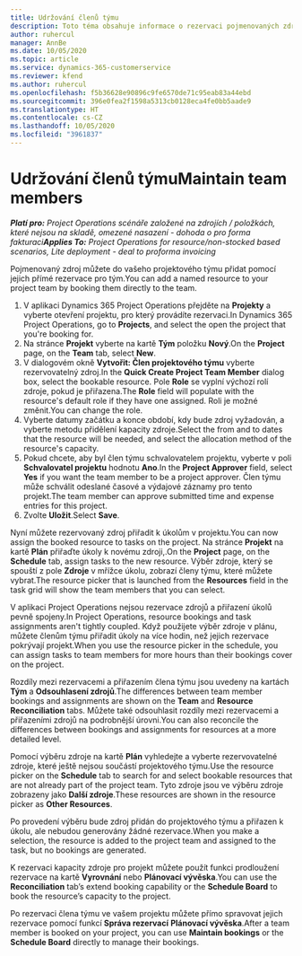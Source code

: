 ```yaml
---
title: Udržování členů týmu
description: Toto téma obsahuje informace o rezervaci pojmenovaných zdrojů pro projektové týmy a jejich přiřazování k úkolům.
author: ruhercul
manager: AnnBe
ms.date: 10/05/2020
ms.topic: article
ms.service: dynamics-365-customerservice
ms.reviewer: kfend
ms.author: ruhercul
ms.openlocfilehash: f5b36628e90896c9fe6570de71c95eab83a44ebd
ms.sourcegitcommit: 396e0fea2f1598a5313cb0128eca4fe0bb5aade9
ms.translationtype: HT
ms.contentlocale: cs-CZ
ms.lasthandoff: 10/05/2020
ms.locfileid: "3961837"
---
```

# <a name="maintain-team-members"></a><span data-ttu-id="be278-103">Udržování členů týmu</span><span class="sxs-lookup"><span data-stu-id="be278-103">Maintain team members</span></span>

<span data-ttu-id="be278-104">_**Platí pro:** Project Operations scénáře založené na zdrojích / položkách, které nejsou na skladě, omezené nasazení - dohoda o pro forma fakturaci_</span><span class="sxs-lookup"><span data-stu-id="be278-104">_**Applies To:** Project Operations for resource/non-stocked based scenarios, Lite deployment - deal to proforma invoicing_</span></span>

<span data-ttu-id="be278-105">Pojmenovaný zdroj můžete do vašeho projektového týmu přidat pomocí jejich přímé rezervace pro tým.</span><span class="sxs-lookup"><span data-stu-id="be278-105">You can add a named resource to your project team by booking them directly to the team.</span></span>

1. <span data-ttu-id="be278-106">V aplikaci Dynamics 365 Project Operations přejděte na **Projekty** a vyberte otevření projektu, pro který provádíte rezervaci.</span><span class="sxs-lookup"><span data-stu-id="be278-106">In Dynamics 365 Project Operations, go to **Projects**, and select the open the project that you're booking for.</span></span>
2. <span data-ttu-id="be278-107">Na stránce **Projekt** vyberte na kartě **Tým** položku **Nový**.</span><span class="sxs-lookup"><span data-stu-id="be278-107">On the **Project** page, on the **Team** tab, select **New**.</span></span> 
3. <span data-ttu-id="be278-108">V dialogovém okně **Vytvořit: Člen projektového týmu** vyberte rezervovatelný zdroj.</span><span class="sxs-lookup"><span data-stu-id="be278-108">In the **Quick Create Project Team Member** dialog box, select the bookable resource.</span></span> <span data-ttu-id="be278-109">Pole **Role** se vyplní výchozí rolí zdroje, pokud je přiřazena.</span><span class="sxs-lookup"><span data-stu-id="be278-109">The **Role** field will populate with the resource's default role if they have one assigned.</span></span> <span data-ttu-id="be278-110">Roli je možné změnit.</span><span class="sxs-lookup"><span data-stu-id="be278-110">You can change the role.</span></span> 
4. <span data-ttu-id="be278-111">Vyberte datumy začátku a konce období, kdy bude zdroj vyžadován, a vyberte metodu přidělení kapacity zdroje.</span><span class="sxs-lookup"><span data-stu-id="be278-111">Select the from and to dates that the resource will be needed, and select the allocation method of the resource's capacity.</span></span> 
5. <span data-ttu-id="be278-112">Pokud chcete, aby byl člen týmu schvalovatelem projektu, vyberte v poli **Schvalovatel projektu** hodnotu **Ano**.</span><span class="sxs-lookup"><span data-stu-id="be278-112">In the **Project Approver** field, select **Yes** if you want the team member to be a project approver.</span></span> <span data-ttu-id="be278-113">Člen týmu může schválit odeslané časové a výdajové záznamy pro tento projekt.</span><span class="sxs-lookup"><span data-stu-id="be278-113">The team member can approve submitted time and expense entries for this project.</span></span> 
6. <span data-ttu-id="be278-114">Zvolte **Uložit**.</span><span class="sxs-lookup"><span data-stu-id="be278-114">Select **Save**.</span></span>

<span data-ttu-id="be278-115">Nyní můžete rezervovaný zdroj přiřadit k úkolům v projektu.</span><span class="sxs-lookup"><span data-stu-id="be278-115">You can now assign the booked resource to tasks on the project.</span></span> <span data-ttu-id="be278-116">Na stránce **Projekt** na kartě **Plán** přiřaďte úkoly k novému zdroji,.</span><span class="sxs-lookup"><span data-stu-id="be278-116">On the **Project** page, on the **Schedule** tab, assign tasks to the new resource.</span></span> <span data-ttu-id="be278-117">Výběr zdroje, který se spouští z pole **Zdroje** v mřížce úkolu, zobrazí členy týmu, které můžete vybrat.</span><span class="sxs-lookup"><span data-stu-id="be278-117">The resource picker that is launched from the **Resources** field in the task grid will show the team members that you can select.</span></span>


<span data-ttu-id="be278-118">V aplikaci Project Operations nejsou rezervace zdrojů a přiřazení úkolů pevně spojeny.</span><span class="sxs-lookup"><span data-stu-id="be278-118">In Project Operations, resource bookings and task assignments aren't tightly coupled.</span></span> <span data-ttu-id="be278-119">Když použijete výběr zdroje v plánu, můžete členům týmu přiřadit úkoly na více hodin, než jejich rezervace pokrývají projekt.</span><span class="sxs-lookup"><span data-stu-id="be278-119">When you use the resource picker in the schedule, you can assign tasks to team members for more hours than their bookings cover on the project.</span></span>

<span data-ttu-id="be278-120">Rozdíly mezi rezervacemi a přiřazením člena týmu jsou uvedeny na kartách **Tým** a **Odsouhlasení zdrojů**.</span><span class="sxs-lookup"><span data-stu-id="be278-120">The differences between team member bookings and assignments are shown on the **Team** and **Resource Reconciliation** tabs.</span></span> <span data-ttu-id="be278-121">Můžete také odsouhlasit rozdíly mezi rezervacemi a přiřazeními zdrojů na podrobnější úrovni.</span><span class="sxs-lookup"><span data-stu-id="be278-121">You can also reconcile the differences between bookings and assignments for resources at a more detailed level.</span></span>

<span data-ttu-id="be278-122">Pomocí výběru zdroje na kartě **Plán** vyhledejte a vyberte rezervovatelné zdroje, které ještě nejsou součástí projektového týmu.</span><span class="sxs-lookup"><span data-stu-id="be278-122">Use the resource picker on the **Schedule** tab to search for and select bookable resources that are not already part of the project team.</span></span> <span data-ttu-id="be278-123">Tyto zdroje jsou ve výběru zdroje zobrazeny jako **Další zdroje**.</span><span class="sxs-lookup"><span data-stu-id="be278-123">These resources are shown in the resource picker as **Other Resources**.</span></span>

<span data-ttu-id="be278-124">Po provedení výběru bude zdroj přidán do projektového týmu a přiřazen k úkolu, ale nebudou generovány žádné rezervace.</span><span class="sxs-lookup"><span data-stu-id="be278-124">When you make a selection, the resource is added to the project team and assigned to the task, but no bookings are generated.</span></span>

<span data-ttu-id="be278-125">K rezervaci kapacity zdroje pro projekt můžete použít funkci prodloužení rezervace na kartě **Vyrovnání** nebo **Plánovací vývěska**.</span><span class="sxs-lookup"><span data-stu-id="be278-125">You can use the **Reconciliation** tab’s extend booking capability or the **Schedule Board** to book the resource’s capacity to the project.</span></span>

<span data-ttu-id="be278-126">Po rezervaci člena týmu ve vašem projektu můžete přímo spravovat jejich rezervace pomocí funkcí **Správa rezervací** **Plánovací vývěska**.</span><span class="sxs-lookup"><span data-stu-id="be278-126">After a team member is booked on your project, you can use **Maintain bookings** or the **Schedule Board** directly to manage their bookings.</span></span>
